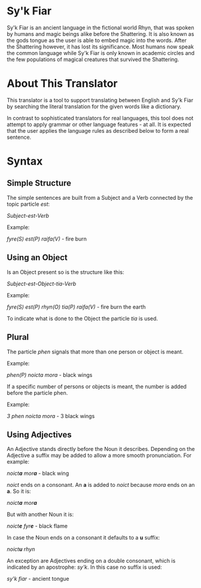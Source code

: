 # Sy'k Fiar

Sy'k Fiar is an ancient language in the fictional world Rhyn, that was spoken by humans and magic beings alike before the Shattering. It is also known as the gods tongue as the user is able to embed magic into the words. After the Shattering however, it has lost its significance. Most humans now speak the common language while Sy'k Fiar is only known in academic circles and the few populations of magical creatures that survived the Shattering.

# About This Translator

This translator is a tool to support translating between English and Sy'k Fiar by searching the literal translation for the given words like a dictionary.

In contrast to sophisticated translators for real languages, this tool does not attempt to apply grammar or other language features - at all. It is expected that the user applies the language rules as described below to form a real sentence.

# Syntax

## Simple Structure

The simple sentences are built from a Subject and a Verb connected by the topic particle _est_:

_Subject-est-Verb_

Example:

_fyre(S) est(P) raifa(V)_ - fire burn

## Using an Object

Is an Object present so is the structure like this:

_Subject-est-Object-tia-Verb_

Example:

_fyre(S) est(P) rhyn(O) tia(P) raifa(V)_ - fire burn the earth

To indicate what is done to the Object the particle _tia_ is used.

## Plural

The particle _phen_ signals that more than one person or object is meant.

Example:

_phen(P) noicta mora_ - black wings

If a specific number of persons or objects is meant, the number is added before the particle phen.

Example:

_3 phen noicta mora_ - 3 black wings

## Using Adjectives

An Adjective stands directly before the Noun it describes. Depending on the Adjective a suffix may be added to allow a more smooth pronunciation. For example:

_noict**a** mor**a**_ - black wing

_noict_ ends on a consonant. An **a** is added to _noict_ because _mora_ ends on an **a**. So it is:

_noict**a** mor**a**_

But with another Noun it is:

_noict**e** fyr**e**_ - black flame

In case the Noun ends on a consonant it defaults to a **u** suffix:

_noict**u** rhyn_

An exception are Adjectives ending on a double consonant, which is indicated by an apostrophe: _sy'k_. In this case no suffix is used:

_sy'k fiar_ - ancient tongue
